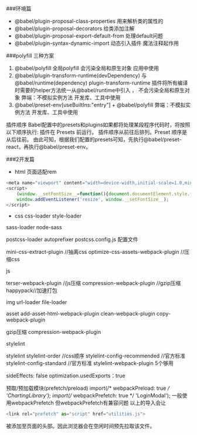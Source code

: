 ###环境篇

* @babel/plugin-proposal-class-properties 用来解析类的属性的
* @babel/plugin-proposal-decorators 给类添加注解
* @babel/plugin-proposal-export-default-from 处理default问题
* @babel/plugin-syntax-dynamic-import 动态引入插件 魔法注释起作用

###polyfill 三种方案
1. @babel/polyfill  全局polyfill 会污染全局和原生对象   应用中使用
2. @babel/plugin-transform-runtime(devDependency) 与 @babel/runtime(dependency)
   plugin-transform-runtime 插件将所有编译时需要的helper方法统一从@babel/runtime中引入 ，
   不会污染全局和原生对象 弊端：不模拟实例方法 开发库、工具中使用
3. @babel/preset-env[useBuiltIns:"entry"] + @babel/polyfill 弊端：不模拟实例方法 开发库、工具中使用

插件顺序
Babel配置中的presets和plugins如果都将处理某段程序代码时，将按照以下顺序执行:
插件在 Presets 前运行。 插件顺序从前往后排列。Preset 顺序是从后往前。
由此可知，根据我们配置的presets可知，先执行@babel/preset-react，再执行@babel/preset-env。

###2开发篇



* html 页面适配rem

```js
<meta name="viewport" content="width=device-width,initial-scale=1.0,minimum-scale=1.0,maximum-scale=1,user-scalable=no"/>
<script>
    (window.__setFontSize__=function(){document.documentElement.style.fontSize = Math.min(640, Math.max(document.documentElement.clientWidth, 320)) / 320 * 14 + 'px'})()
    window.addEventListener('resize', window.__setFontSize__);
</script>
```

* css
css-loader
style-loader

sass-loader
node-sass

postcss-loader
autoprefixer
postcss.config.js 配置文件

mini-css-extract-plugin //抽离css
optimize-css-assets-webpack-plugin //压缩css

js

terser-webpack-plugin //js压缩
compression-webpack-plugin //gzip压缩
happypack//加速打包

img
url-loader
file-loader

asset 
add-asset-html-webpack-plugin
clean-webpack-plugin
copy-webpack-plugin

gzip压缩
compression-webpack-plugin


stylelint

stylelint
stylelint-order //css顺序
stylelint-config-recommended //官方标准 
stylelint-config-standard //官方标准
stylelint-webpack-plugin
5个够用


sideEffects: false
optimization.usedExports：true


预取/预加载模块(prefetch/preload) 
import(/* webpackPreload: true */ 'ChartingLibrary');
import(/* webpackPrefetch: true */ 'LoginModal');
一般使用webpackPrefetch 但webpackPrefetch有兼容问题
以上的导入会让
```js
<link rel="prefetch" as="script" href="utilities.js">
```
被添加至页面的头部。因此浏览器会在空闲时间预先拉取该文件。
